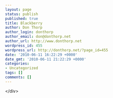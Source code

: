 ```yaml
---
layout: page
status: publish
published: true
title: Blackberry
author: Don Thorp
author_login: donthorp
author_email: don@donthorp.net
author_url: http://www.donthorp.net
wordpress_id: 455
wordpress_url: http://donthorp.net/?page_id=455
date: '2010-06-11 16:22:29 +0000'
date_gmt: '2010-06-11 21:22:29 +0000'
categories:
- Uncategorized
tags: []
comments: []
---
```

<div id="waveframe" ><&#47;div><script src="http:&#47;&#47;www.google.com&#47;jsapi"><&#47;script><script type="text&#47;javascript"> google.load("wave", "1"); google.setOnLoadCallback(function() { new google.wave.WavePanel({target: document.getElementById("waveframe")}).loadWave("googlewave.com!w+7-54p_0uA");}); <&#47;script></p>
